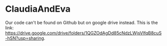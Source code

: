 # ClaudiaAndEva
Our code can't be found on Github but on google drive instead. This is the link: https://drive.google.com/drive/folders/1QGZOdAgDd85cNdzLWjsVlfqB8cuS-hSN?usp=sharing.
